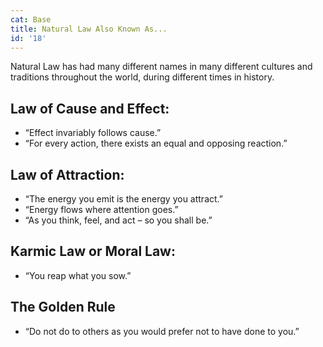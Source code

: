 ```yaml
---
cat: Base
title: Natural Law Also Known As...
id: '18'
---
```


<youtube id="OGaIi3Bo1hM" params="rel=0&start=7139"></youtube>

<span class="desc">Natural Law has had many different names in many different cultures and traditions
throughout the world, during different times in history.</span>

## Law of Cause and Effect:
- “Effect invariably follows cause.”
- “For every action, there exists an equal and opposing reaction.”

## Law of Attraction:
- “The energy you emit is the energy you attract.”
- “Energy flows where attention goes.”
- “As you think, feel, and act – so you shall be.”

## Karmic Law or Moral Law:
- “You reap what you sow.”

## The Golden Rule
- “Do not do to others as you would prefer not to have done to you.”